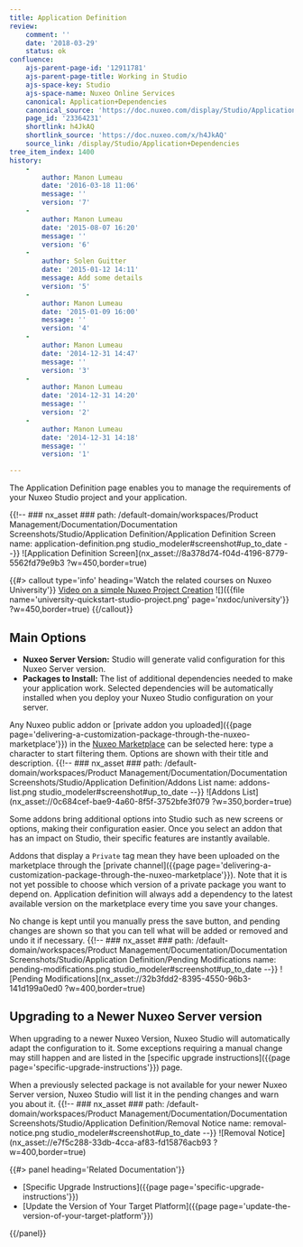 ```yaml
---
title: Application Definition
review:
    comment: ''
    date: '2018-03-29'
    status: ok
confluence:
    ajs-parent-page-id: '12911781'
    ajs-parent-page-title: Working in Studio
    ajs-space-key: Studio
    ajs-space-name: Nuxeo Online Services
    canonical: Application+Dependencies
    canonical_source: 'https://doc.nuxeo.com/display/Studio/Application+Dependencies'
    page_id: '23364231'
    shortlink: h4JkAQ
    shortlink_source: 'https://doc.nuxeo.com/x/h4JkAQ'
    source_link: /display/Studio/Application+Dependencies
tree_item_index: 1400
history:
    -
        author: Manon Lumeau
        date: '2016-03-18 11:06'
        message: ''
        version: '7'
    -
        author: Manon Lumeau
        date: '2015-08-07 16:20'
        message: ''
        version: '6'
    -
        author: Solen Guitter
        date: '2015-01-12 14:11'
        message: Add some details
        version: '5'
    -
        author: Manon Lumeau
        date: '2015-01-09 16:00'
        message: ''
        version: '4'
    -
        author: Manon Lumeau
        date: '2014-12-31 14:47'
        message: ''
        version: '3'
    -
        author: Manon Lumeau
        date: '2014-12-31 14:20'
        message: ''
        version: '2'
    -
        author: Manon Lumeau
        date: '2014-12-31 14:18'
        message: ''
        version: '1'

---
```

The Application Definition page enables you to manage the requirements of your Nuxeo Studio project and your application.

{{!--     ### nx_asset ###
    path: /default-domain/workspaces/Product Management/Documentation/Documentation Screenshots/Studio/Application Definition/Application Definition Screen
    name: application-definition.png
    studio_modeler#screenshot#up_to_date
--}}
![Application Definition Screen](nx_asset://8a378d74-f04d-4196-8779-5562fd79e9b3 ?w=450,border=true)

{{#> callout type='info' heading='Watch the related courses on Nuxeo University'}}
[Video on a simple Nuxeo Project Creation](https://university.nuxeo.com/learn/public/course/view/elearning/144/nuxeo-platform-quickstart-creation-of-a-simple-nuxeo-studio-project)
![]({{file name='university-quickstart-studio-project.png' page='nxdoc/university'}} ?w=450,border=true)
{{/callout}}

## Main Options

*   **Nuxeo Server Version:** Studio will generate valid configuration for this Nuxeo Server version.
*   **Packages to Install:** The list of additional dependencies needed to make your application work. Selected dependencies will be automatically installed when you deploy your Nuxeo Studio configuration on your server.

Any Nuxeo public addon or [private addon you uploaded]({{page page='delivering-a-customization-package-through-the-nuxeo-marketplace'}}) in the [Nuxeo Marketplace](https://marketplace.nuxeo.com) can be selected here: type a character to start filtering them. Options are shown with their title and description.
{{!--     ### nx_asset ###
    path: /default-domain/workspaces/Product Management/Documentation/Documentation Screenshots/Studio/Application Definition/Addons List
    name: addons-list.png
    studio_modeler#screenshot#up_to_date
--}}
![Addons List](nx_asset://0c684cef-bae9-4a60-8f5f-3752bfe3f079 ?w=350,border=true)

Some addons bring additional options into Studio such as new screens or options, making their configuration easier. Once you select an addon that has an impact on Studio, their specific features are instantly available.

Addons that display a `Private` tag mean they have been uploaded on the marketplace through the [private channel]({{page page='delivering-a-customization-package-through-the-nuxeo-marketplace'}}). Note that it is not yet possible to choose which version of a private package you want to depend on. Application definition will always add a dependency to the latest available version on the marketplace every time you save your changes.

No change is kept until you manually press the save button, and pending changes are shown so that you can tell what will be added or removed and undo it if necessary.
{{!--     ### nx_asset ###
    path: /default-domain/workspaces/Product Management/Documentation/Documentation Screenshots/Studio/Application Definition/Pending Modifications
    name: pending-modifications.png
    studio_modeler#screenshot#up_to_date
--}}
![Pending Modifications](nx_asset://32b3fdd2-8395-4550-96b3-141d199a0ed0 ?w=400,border=true)

## Upgrading to a Newer Nuxeo Server version

When upgrading to a newer Nuxeo Version, Nuxeo Studio will automatically adapt the configuration to it. Some exceptions requiring a manual change may still happen and are listed in the [specific upgrade instructions]({{page page='specific-upgrade-instructions'}}) page.

When a previously selected package is not available for your newer Nuxeo Server version, Nuxeo Studio will list it in the pending changes and warn you about it.
{{!--     ### nx_asset ###
    path: /default-domain/workspaces/Product Management/Documentation/Documentation Screenshots/Studio/Application Definition/Removal Notice
    name: removal-notice.png
    studio_modeler#screenshot#up_to_date
--}}
![Removal Notice](nx_asset://e7f5c288-33db-4cca-af83-fd15876acb93 ?w=400,border=true)

<div class="row" data-equalizer data-equalize-on="medium"><div class="column medium-6">{{#> panel heading='Related Documentation'}}

- [Specific Upgrade Instructions]({{page page='specific-upgrade-instructions'}})
- [Update the Version of Your Target Platform]({{page page='update-the-version-of-your-target-platform'}})

{{/panel}}</div><div class="column medium-6">
</div></div>
